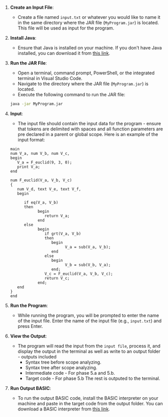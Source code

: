1. **Create an Input File**:
   - Create a file named `input.txt` or whatever you would like to name it in the same directory where the JAR file (`MyProgram.jar`) is located. This file will be used as input for the program.

2. **Install Java**:
   - Ensure that Java is installed on your machine. If you don't have Java installed, you can download it from [this link](https://www.java.com/en/download/).

3. **Run the JAR File**:
   - Open a terminal, command prompt, PowerShell, or the integrated terminal in Visual Studio Code.
   - Navigate to the directory where the JAR file (`MyProgram.jar`) is located.
   - Execute the following command to run the JAR file:

   ```bash
   java -jar MyProgram.jar
   ```
4. **Input**:
   - The input file should contain the input data for the program - ensure that tokens are delimited with spaces and all function parameters are pre declared in a parent or global scope. Here is an example of the input format:

   ```
   main
   num V_a, num V_b, num V_c,
   begin
      V_a = F_euclid(9, 3, 0);
      print V_a;
   end

   num F_euclid(V_a, V_b, V_c)
   {
      num V_d, text V_e, text V_f,
      begin

         if eq(V_a, V_b)
         then
               begin
                  return V_a;
               end
         else
               begin
                  if grt(V_a, V_b)
                  then
                     begin
                           V_a = sub(V_a, V_b);
                     end
                  else
                     begin
                           V_b = sub(V_b, V_a);
                     end;
                  V_c = F_euclid(V_a, V_b, V_c);
                  return V_c;
               end;
      end
   }
   end
   ```
6. **Run the Program**:
   - While running the program, you will be prompted to enter the name of the input file. Enter the name of the input file (e.g., `input.txt`) and press Enter.
5. **View the Output**:
   - The program will read the input from the `input file`, process it, and display the output in the terminal as well as write to an output folder - outputs included
      - Syntax tree before scope analyzing.
      - Syntax tree after scope analyzing.
      - Intermediate code - For phase 5.a and 5.b.
      - Target code - For phase 5.b
   The rest is outputed to the terminal.

6. **Run Output BASIC**:
   - To run the output BASIC code, install the BASIC interpreter on your machine and paste in the target code from the output folder. You can download a BASIC interpreter from [this link](https://qb64.com).


